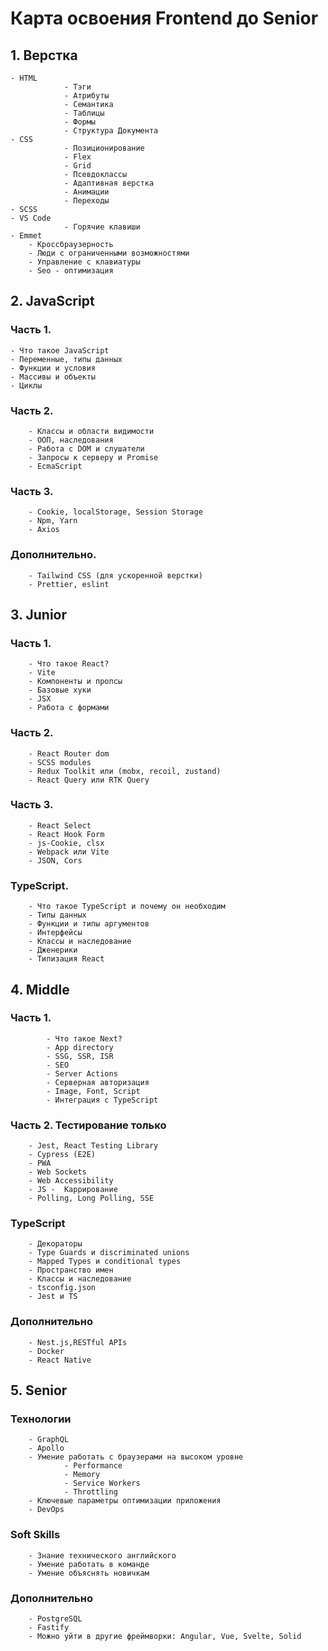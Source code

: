 # Карта освоения Frontend до Senior

## 1. Верстка

	- HTML
				- Тэги
				- Атрибуты
				- Семантика
				- Таблицы
				- Формы
				- Структура Документа
	- CSS
				- Позиционирование
				- Flex
				- Grid
				- Псевдоклассы
				- Адаптивная верстка
				- Анимации
				- Переходы
	- SCSS
	- VS Code
				- Горячие клавиши
	- Emmet
		- Кроссбраузерность
		- Люди с ограниченными возможностями
		- Управление с клавиатуры
		- Seo - оптимизация

## 2. JavaScript

### Часть 1.

    - Что такое JavaScript
    - Переменные, типы данных
    - Функции и условия
    - Массивы и объекты
    - Циклы

### Часть 2.

    	- Классы и области видимости
    	- ООП, наследования
    	- Работа с DOM и слушатели
    	- Запросы к серверу и Promise
    	- EcmaScript

### Часть 3.

    	- Cookie, localStorage, Session Storage
    	- Npm, Yarn
    	- Axios

### Дополнительно.

    	- Tailwind CSS (для ускоренной верстки)
    	- Prettier, eslint

## 3. Junior

### Часть 1.

    	- Что такое React?
    	- Vite
    	- Компоненты и пропсы
    	- Базовые хуки
    	- JSX
    	- Работа с формами

### Часть 2.

    	- React Router dom
    	- SCSS modules
    	- Redux Toolkit или (mobx, recoil, zustand)
    	- React Query или RTK Query

### Часть 3.

    	- React Select
    	- React Hook Form
    	- js-Cookie, clsx
    	- Webpack или Vite
    	- JSON, Cors

### TypeScript.

    	- Что такое TypeScript и почему он необходим
    	- Типы данных
    	- Функции и типы аргументов
    	- Интерфейсы
    	- Классы и наследование
    	- Дженерики
    	- Типизация React

## 4. Middle

### Часть 1.

			- Что такое Next?
			- App directory
			- SSG, SSR, ISR
			- SEO
			- Server Actions
			- Серверная авторизация
			- Image, Font, Script
			- Интеграция с TypeScript

### Часть 2. Тестирование только

    	- Jest, React Testing Library
    	- Cypress (E2E)
    	- PWA
    	- Web Sockets
    	- Web Accessibility
    	- JS -  Каррирование
    	- Polling, Long Polling, SSE

### TypeScript

    	- Декораторы
    	- Type Guards и discriminated unions
    	- Mapped Types и conditional types
    	- Пространство имен
    	- Классы и наследование
    	- tsconfig.json
    	- Jest и TS

### Дополнительно

    	- Nest.js,RESTful APIs
    	- Docker
    	- React Native

## 5. Senior

### Технологии

		- GraphQL
		- Apollo
		- Умение работать с браузерами на высоком уровне
				- Performance
				- Memory
				- Service Workers
				- Throttling
		- Ключевые параметры оптимизации приложения
		- DevOps

### Soft Skills

		- Знание технического английского
		- Умение работать в команде
		- Умение объяснять новичкам

### Дополнительно

		- PostgreSQL
		- Fastify
		- Можно уйти в другие фреймворки: Angular, Vue, Svelte, Solid
